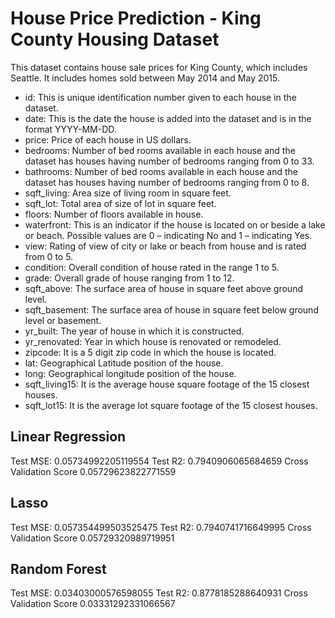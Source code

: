 # House Price Prediction - King County Housing Dataset

This dataset contains house sale prices for King County, which includes Seattle. It includes homes sold between May 2014 and May 2015.


* id: This is unique identification number given to each house in the dataset.
* date: This is the date the house is added into the dataset and is in the format YYYY-MM-DD.
* price: Price of each house in US dollars.
* bedrooms: Number of bed rooms available in each house and the dataset has houses having number of bedrooms ranging from 0 to 33.
* bathrooms: Number of bed rooms available in each house and the dataset has houses having number of bedrooms ranging from 0 to 8.
* sqft_living: Area size of living room in square feet.
* sqft_lot: Total area of size of lot in square feet.
* floors: Number of floors available in house.
* waterfront: This is an indicator if the house is located on or beside a lake or beach. Possible values are 0 – indicating No and 1 – indicating Yes.
* view: Rating of view of city or lake or beach from house and is rated from 0 to 5.
* condition: Overall condition of house rated in the range 1 to 5.
* grade: Overall grade of house ranging from 1 to 12.
* sqft_above: The surface area of house in square feet above ground level.
* sqft_basement: The surface area of house in square feet below ground level or basement.
* yr_built: The year of house in which it is constructed.
* yr_renovated: Year in which house is renovated or remodeled.
* zipcode: It is a 5 digit zip code in which the house is located.
* lat: Geographical Latitude position of the house.
* long: Geographical longitude position of the house.
* sqft_living15: It is the average house square footage of the 15 closest houses.
* sqft_lot15: It is the average lot square footage of the 15 closest houses.


## Linear Regression

Test MSE: 0.05734992205119554
Test R2: 0.7940906065684659
Cross Validation Score 0.05729623822771559

## Lasso

Test MSE: 0.057354499503525475
Test R2: 0.7940741716649995
Cross Validation Score 0.05729320989719951

## Random Forest

Test MSE: 0.03403000576598055
Test R2: 0.8778185288640931
Cross Validation Score 0.03331292331066567